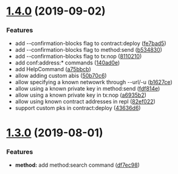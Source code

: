 # [1.4.0](https://github.com/protofire/eth-cli/compare/v1.3.0...v1.4.0) (2019-09-02)


### Features

* add --confirmation-blocks flag to contract:deploy ([fe7bad5](https://github.com/protofire/eth-cli/commit/fe7bad5))
* add --confirmation-blocks flag to method:send ([b534830](https://github.com/protofire/eth-cli/commit/b534830))
* add --confirmation-blocks flag to tx:nop ([8110210](https://github.com/protofire/eth-cli/commit/8110210))
* add conf:address:* commands ([140ad0e](https://github.com/protofire/eth-cli/commit/140ad0e))
* add HelpCommand ([a75bbcb](https://github.com/protofire/eth-cli/commit/a75bbcb))
* allow adding custom abis ([50b70c6](https://github.com/protofire/eth-cli/commit/50b70c6))
* allow specifying a known netwowrk through --url/-u ([b1627ce](https://github.com/protofire/eth-cli/commit/b1627ce))
* allow using a known private key in method:send ([fdf814e](https://github.com/protofire/eth-cli/commit/fdf814e))
* allow using a known private key in tx:nop ([a6935b2](https://github.com/protofire/eth-cli/commit/a6935b2))
* allow using known contract addresses in repl ([82ef022](https://github.com/protofire/eth-cli/commit/82ef022))
* support custom pks in contract:deploy ([43636d6](https://github.com/protofire/eth-cli/commit/43636d6))

# [1.3.0](https://github.com/protofire/eth-cli/compare/v1.2.0...v1.3.0) (2019-08-01)


### Features

* **method:** add method:search command ([df7ec98](https://github.com/protofire/eth-cli/commit/df7ec98))
